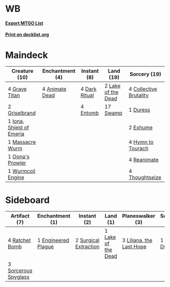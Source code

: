 # WB

#### [Export MTGO List](../collection/WB/WB.txt)
#### [Print on decklist.org](http://decklist.org/?deckmain=4%09Animate%20Dead%0A4%09Collective%20Brutality%0A4%09Dark%20Ritual%0A1%09Duress%0A4%09Entomb%0A2%09Exhume%0A4%09Grave%20Titan%0A2%09Griselbrand%0A4%09Hymn%20to%20Tourach%0A1%09Iona,%20Shield%20of%20Emeria%0A2%09Lake%20of%20the%20Dead%0A1%09Massacre%20Wurm%0A1%09Oona's%20Prowler%0A4%09Reanimate%0A17%09Swamp%0A4%09Thoughtseize%0A1%09Wurmcoil%20Engine&deckside=1%09Duress%0A1%09Engineered%20Plague%0A1%09Lake%20of%20the%20Dead%0A3%09Liliana,%20the%20Last%20Hope%0A4%09Ratchet%20Bomb%0A3%09Sorcerous%20Spyglass%0A2%09Surgical%20Extraction)
# Maindeck

|                                           Creature (10)                                           |                                     Enchantment (4)                                     |                                      Instant (8)                                       |                                          Land (19)                                          |                                          Sorcery (19)                                           |
|---------------------------------------------------------------------------------------------------|-----------------------------------------------------------------------------------------|----------------------------------------------------------------------------------------|---------------------------------------------------------------------------------------------|-------------------------------------------------------------------------------------------------|
|4 [Grave Titan](http://gatherer.wizards.com/Pages/Card/Details.aspx?multiverseid=389540)           |4 [Animate Dead](http://gatherer.wizards.com/Pages/Card/Details.aspx?multiverseid=265167)|4 [Dark Ritual](http://gatherer.wizards.com/Pages/Card/Details.aspx?multiverseid=205422)|2 [Lake of the Dead](http://gatherer.wizards.com/Pages/Card/Details.aspx?multiverseid=382995)|4 [Collective Brutality](http://gatherer.wizards.com/Pages/Card/Details.aspx?multiverseid=414380)|
|2 [Griselbrand](http://gatherer.wizards.com/Pages/Card/Details.aspx?multiverseid=425897)           |                                                                                         |4 [Entomb](http://gatherer.wizards.com/Pages/Card/Details.aspx?multiverseid=270456)     |17 [Swamp](http://gatherer.wizards.com/Pages/Card/Details.aspx?multiverseid=439603)          |1 [Duress](http://gatherer.wizards.com/Pages/Card/Details.aspx?multiverseid=270465)              |
|1 [Iona, Shield of Emeria](http://gatherer.wizards.com/Pages/Card/Details.aspx?multiverseid=397800)|                                                                                         |                                                                                        |                                                                                             |2 [Exhume](http://gatherer.wizards.com/Pages/Card/Details.aspx?multiverseid=270462)              |
|1 [Massacre Wurm](http://gatherer.wizards.com/Pages/Card/Details.aspx?multiverseid=214044)         |                                                                                         |                                                                                        |                                                                                             |4 [Hymn to Tourach](http://gatherer.wizards.com/Pages/Card/Details.aspx?multiverseid=382976)     |
|1 [Oona's Prowler](http://gatherer.wizards.com/Pages/Card/Details.aspx?multiverseid=146582)        |                                                                                         |                                                                                        |                                                                                             |4 [Reanimate](http://gatherer.wizards.com/Pages/Card/Details.aspx?multiverseid=270452)           |
|1 [Wurmcoil Engine](http://gatherer.wizards.com/Pages/Card/Details.aspx?multiverseid=425825)       |                                                                                         |                                                                                        |                                                                                             |4 [Thoughtseize](http://gatherer.wizards.com/Pages/Card/Details.aspx?multiverseid=438676)        |


# Sideboard

|                                         Artifact (7)                                          |                                       Enchantment (1)                                       |                                          Instant (2)                                           |                                          Land (1)                                           |                                         Planeswalker (3)                                          |                                    Sorcery (1)                                    |
|-----------------------------------------------------------------------------------------------|---------------------------------------------------------------------------------------------|------------------------------------------------------------------------------------------------|---------------------------------------------------------------------------------------------|---------------------------------------------------------------------------------------------------|-----------------------------------------------------------------------------------|
|4 [Ratchet Bomb](http://gatherer.wizards.com/Pages/Card/Details.aspx?multiverseid=205482)      |1 [Engineered Plague](http://gatherer.wizards.com/Pages/Card/Details.aspx?multiverseid=12944)|2 [Surgical Extraction](http://gatherer.wizards.com/Pages/Card/Details.aspx?multiverseid=397706)|1 [Lake of the Dead](http://gatherer.wizards.com/Pages/Card/Details.aspx?multiverseid=382995)|3 [Liliana, the Last Hope](http://gatherer.wizards.com/Pages/Card/Details.aspx?multiverseid=414388)|1 [Duress](http://gatherer.wizards.com/Pages/Card/Details.aspx?multiverseid=270465)|
|3 [Sorcerous Spyglass](http://gatherer.wizards.com/Pages/Card/Details.aspx?multiverseid=435407)|                                                                                             |                                                                                                |                                                                                             |                                                                                                   |                                                                                   |

